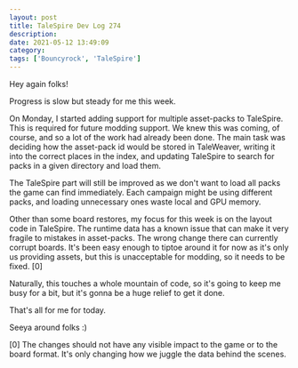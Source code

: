 ```yaml
---
layout: post
title: TaleSpire Dev Log 274
description:
date: 2021-05-12 13:49:09
category:
tags: ['Bouncyrock', 'TaleSpire']
---
```


Hey again folks!

Progress is slow but steady for me this week. 

On Monday, I started adding support for multiple asset-packs to TaleSpire. This is required for future modding support. We knew this was coming, of course, and so a lot of the work had already been done. The main task was deciding how the asset-pack id would be stored in TaleWeaver, writing it into the correct places in the index, and updating TaleSpire to search for packs in a given directory and load them. 

The TaleSpire part will still be improved as we don't want to load all packs the game can find immediately. Each campaign might be using different packs, and loading unnecessary ones waste local and GPU memory.

Other than some board restores, my focus for this week is on the layout code in TaleSpire. The runtime data has a known issue that can make it very fragile to mistakes in asset-packs. The wrong change there can currently corrupt boards. It's been easy enough to tiptoe around it for now as it's only us providing assets, but this is unacceptable for modding, so it needs to be fixed. [0]

Naturally, this touches a whole mountain of code, so it's going to keep me busy for a bit, but it's gonna be a huge relief to get it done. 

That's all for me for today. 

Seeya around folks :)

[0] The changes should not have any visible impact to the game or to the board format. It's only changing how we juggle the data behind the scenes.
